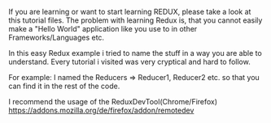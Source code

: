 If you are learning or want to start learning REDUX, please take a look at this tutorial files.
The problem with learning Redux is, that you cannot easily make a "Hello World" application like you use to in other Frameworks/Languages etc.

In this easy Redux example i tried to name the stuff in a way you are able to understand. 
Every tutorial i visited was very cryptical and hard to follow.

For example: I named the Reducers => Reducer1, Reducer2 etc. so that you can find it in the rest of the code.

I recommend the usage of the ReduxDevTool(Chrome/Firefox) https://addons.mozilla.org/de/firefox/addon/remotedev
